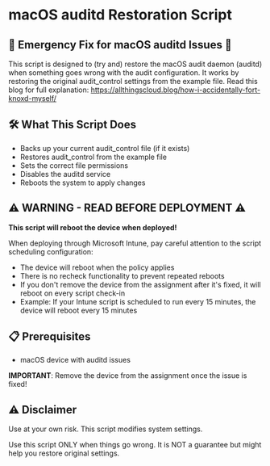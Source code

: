 # macOS auditd Restoration Script

## 🚨 Emergency Fix for macOS auditd Issues 🚨

This script is designed to (try and) restore the macOS audit daemon (auditd) when something goes wrong with the audit configuration. It works by restoring the original audit_control settings from the example file.
Read this blog for full explanation: https://allthingscloud.blog/how-i-accidentally-fort-knoxd-myself/

## 🛠️ What This Script Does

- Backs up your current audit_control file (if it exists)
- Restores audit_control from the example file
- Sets the correct file permissions
- Disables the auditd service
- Reboots the system to apply changes

## ⚠️ WARNING - READ BEFORE DEPLOYMENT ⚠️

**This script will reboot the device when deployed!**

When deploying through Microsoft Intune, pay careful attention to the script scheduling configuration:

- The device will reboot when the policy applies
- There is no recheck functionality to prevent repeated reboots
- If you don't remove the device from the assignment after it's fixed, it will reboot on every script check-in
- Example: If your Intune script is scheduled to run every 15 minutes, the device will reboot every 15 minutes

## 📋 Prerequisites

- macOS device with auditd issues


 **IMPORTANT**: Remove the device from the assignment once the issue is fixed!


## ⚠️ Disclaimer

Use at your own risk. This script modifies system settings.

Use this script ONLY when things go wrong. It is NOT a guarantee but might help you restore original settings.
